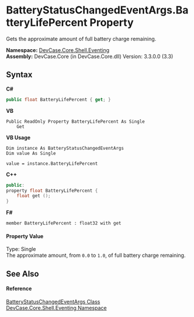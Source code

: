 # BatteryStatusChangedEventArgs.BatteryLifePercent Property 
 

Gets the approximate amount of full battery charge remaining.

**Namespace:**&nbsp;<a href="N_DevCase_Core_Shell_Eventing">DevCase.Core.Shell.Eventing</a><br />**Assembly:**&nbsp;DevCase.Core (in DevCase.Core.dll) Version: 3.3.0.0 (3.3)

## Syntax

**C#**<br />
``` C#
public float BatteryLifePercent { get; }
```

**VB**<br />
``` VB
Public ReadOnly Property BatteryLifePercent As Single
	Get
```

**VB Usage**<br />
``` VB Usage
Dim instance As BatteryStatusChangedEventArgs
Dim value As Single

value = instance.BatteryLifePercent

```

**C++**<br />
``` C++
public:
property float BatteryLifePercent {
	float get ();
}
```

**F#**<br />
``` F#
member BatteryLifePercent : float32 with get

```


#### Property Value
Type: Single<br />The approximate amount, from `0.0` to `1.0`, of full battery charge remaining.

## See Also


#### Reference
<a href="T_DevCase_Core_Shell_Eventing_BatteryStatusChangedEventArgs">BatteryStatusChangedEventArgs Class</a><br /><a href="N_DevCase_Core_Shell_Eventing">DevCase.Core.Shell.Eventing Namespace</a><br />